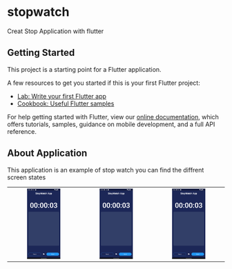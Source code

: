 # stopwatch

Creat Stop Application with flutter

## Getting Started

This project is a starting point for a Flutter application.

A few resources to get you started if this is your first Flutter project:

- [Lab: Write your first Flutter app](https://flutter.dev/docs/get-started/codelab)
- [Cookbook: Useful Flutter samples](https://flutter.dev/docs/cookbook)

For help getting started with Flutter, view our
[online documentation](https://flutter.dev/docs), which offers tutorials,
samples, guidance on mobile development, and a full API reference.

## About Application
This application is an example of stop watch
you can find the diffrent screen states 
<table>
     <tr>
          <th>
               <img src="Screenshot_1644613479.png"
               style="height:50%; width:50%" />
          </th>
          <th>
               <img src="Screenshot_1644613479.png"
               style="height:50%; width:50%" />
          </th>
          <th>
               <img src="Screenshot_1644613479.png"
               style="height:50%; width:50%" />
          </th>
     </tr>

</table>


